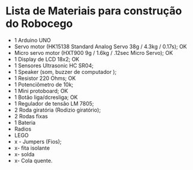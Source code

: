 
# Lista de Materiais para construção do Robocego 

 - 1 Arduino UNO 
 -   Servo motor (HK15138 Standard Analog Servo 38g / 4.3kg / 0.17s); OK
 -   Micro servo motor (HXT900 9g / 1.6kg / .12sec Micro Servo); OK
 - 1 Display de LCD 18x2; OK
 - 1 Sensores Ultrasonic HC SR04;
 - 1 Speaker (som, buzzer de computador );
 - 1 Resistor 220 Ohms; OK
 - 1 Potenciômetro de 10k;
 - 1 Mini protoboard; OK
 - 1 Botão liga/dcresliga; OK
 - 1 Regulador de tensão LM 7805;
 - 2 Roda giratória (Rodizio giratório);
 - 2 Rodas fixas
 - 1 Bateria
 - Radios
 - LEGO
 - x  - Jumpers (Fios);
 - x- fita isolante
 - x- solda
 - x- Cola quente. 


